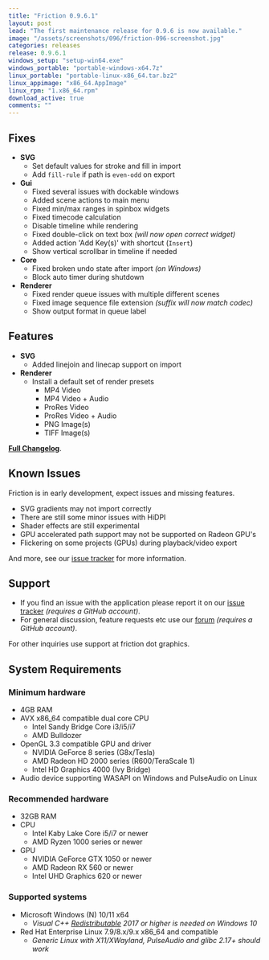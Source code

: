 ```yaml
---
title: "Friction 0.9.6.1"
layout: post
lead: "The first maintenance release for 0.9.6 is now available."
image: "/assets/screenshots/096/friction-096-screenshot.jpg"
categories: releases
release: 0.9.6.1
windows_setup: "setup-win64.exe"
windows_portable: "portable-windows-x64.7z"
linux_portable: "portable-linux-x86_64.tar.bz2"
linux_appimage: "x86_64.AppImage"
linux_rpm: "1.x86_64.rpm"
download_active: true
comments: ""
---
```


## Fixes

* **SVG**
  * Set default values for stroke and fill in import
  * Add `fill-rule` if path is `even-odd` on export
* **Gui**
  * Fixed several issues with dockable windows
  * Added scene actions to main menu
  * Fixed min/max ranges in spinbox widgets
  * Fixed timecode calculation
  * Disable timeline while rendering
  * Fixed double-click on text box *(will now open correct widget)*
  * Added action 'Add Key(s)' with shortcut (`Insert`)
  * Show vertical scrollbar in timeline if needed
* **Core**
  * Fixed broken undo state after import *(on Windows)*
  * Block auto timer during shutdown
* **Renderer**
  * Fixed render queue issues with multiple different scenes
  * Fixed image sequence file extension *(suffix will now match codec)*
  * Show output format in queue label

## Features

* **SVG**
  * Added linejoin and linecap support on import
* **Renderer**
  * Install a default set of render presets
    * MP4 Video
    * MP4 Video + Audio
    * ProRes Video
    * ProRes Video + Audio
    * PNG Image(s)
    * TIFF Image(s)


[**Full Changelog**](https://github.com/friction2d/friction/compare/v0.9.6...v0.9.6.1).

## Known Issues

Friction is in early development, expect issues and missing features.

* SVG gradients may not import correctly
* There are still some minor issues with HiDPI
* Shader effects are still experimental
* GPU accelerated path support may not be supported on Radeon GPU's
* Flickering on some projects (GPUs) during playback/video export

And more, see our [issue tracker](https://github.com/friction2d/friction/issues) for more information.

## Support

* If you find an issue with the application please report it on our [issue tracker](https://github.com/friction2d/friction/issues) *(requires a GitHub account)*.
* For general discussion, feature requests etc use our [forum](https://github.com/orgs/friction2d/discussions) *(requires a GitHub account)*.

For other inquiries use support at friction dot graphics.

## System Requirements

### Minimum hardware

* 4GB RAM
* AVX x86_64 compatible dual core CPU
  * Intel Sandy Bridge Core i3/i5/i7
  * AMD Bulldozer
* OpenGL 3.3 compatible GPU and driver
  * NVIDIA GeForce 8 series (G8x/Tesla)
  * AMD Radeon HD 2000 series (R600/TeraScale 1)
  * Intel HD Graphics 4000 (Ivy Bridge)
* Audio device supporting WASAPI on Windows and PulseAudio on Linux

### Recommended hardware

* 32GB RAM
* CPU
  * Intel Kaby Lake Core i5/i7 or newer
  * AMD Ryzen 1000 series or newer
* GPU
  * NVIDIA GeForce GTX 1050 or newer
  * AMD Radeon RX 560 or newer
  * Intel UHD Graphics 620 or newer

### Supported systems

* Microsoft Windows (N) 10/11 x64
  * *Visual C++ [Redistributable](https://aka.ms/vs/17/release/vc_redist.x64.exe) 2017 or higher is needed on Windows 10*
* Red Hat Enterprise Linux 7.9/8.x/9.x x86_64 and compatible
  * *Generic Linux with X11/XWayland, PulseAudio and glibc 2.17+ should work*
